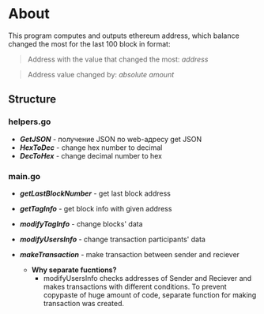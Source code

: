 # About
This program computes and outputs ethereum address, which balance changed the most for the last 100 block in format:

> Address with the value that changed the most: *address*

> Address value changed by: *absolute amount*

## Structure

### helpers.go
* _**GetJSON**_ - получение JSON по web-адресу get JSON
* _**HexToDec**_ - change hex number to decimal 
* _**DecToHex**_ - change decimal number to hex

### main.go
* _**getLastBlockNumber**_ - get last block address
* _**getTagInfo**_ - get block info with given address
* _**modifyTagInfo**_ - change blocks' data
* _**modifyUsersInfo**_ - change transaction participants' data
* _**makeTransaction**_ - make transaction between sender and reciever

  - **Why separate fucntions?**
    - modifyUsersInfo checks addresses of Sender and Reciever and makes transactions with different conditions. To prevent copypaste of huge amount of code, separate function for making transaction was created.
